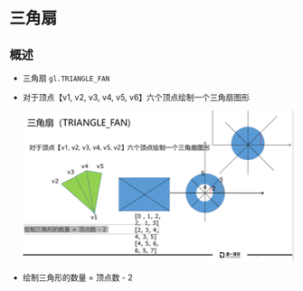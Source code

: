 # 三角扇

## 概述

+ 三角扇 `gl.TRIANGLE_FAN`

+ 对于顶点【v1, v2, v3, v4, v5, v6】六个顶点绘制一个三角扇图形

  ![alt text](images/三角扇.png)

+ 绘制三角形的数量 = 顶点数 - 2
